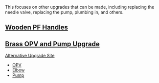 This focuses on other upgrades that can be made, including replacing the needle valve, replacing the pump, plumbing in, and others.

## [Wooden PF Handles](https://www.wilcoxcoffeeparts.com.au/product-category/breville/breville-portafilter-handles/)

## [Brass OPV and Pump Upgrade](https://www.home-barista.com/repairs/breville-dual-boiler-bes900xl-brass-opv-and-pump-mod-t43690.html)

[Alternative Upgrade Site](http://nic.steve-tek.com/?page_id=364)

- [OPV](https://www.espressocare.com/products/item/vibiemme-bypass-valve-opv)
- [Elbow](https://www.ebay.com/itm/1-8-Bsp-Pour-4mm-Compression-Coude-Fixation-Air-Liquide-Qty2-b231-/112089724410?hash=item1a191175fa)
- [Pump](https://www.amazon.com/dp/B00B8KBVZE/ref=cm_sw_r_cp_apa_i_7.XmDb7FMQCEF)
